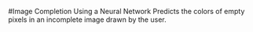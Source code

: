 #Image Completion Using a Neural Network
Predicts the colors of empty pixels in an incomplete image drawn by the user.

